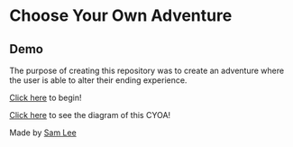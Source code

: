 # Choose Your Own Adventure

## Demo
The purpose of creating this repository was to create an adventure where the user is able to alter their ending experience.  
  
[Click here](home.md) to begin!  
  
[Click here](https://docs.google.com/drawings/d/1OdlSOJgZJOqUie9x1Gp6f4NXGU54-PcCGekSuaU4Kqo/edit) to see the diagram of this CYOA!  
  
Made by [Sam Lee](https://github.com/saml1087)
